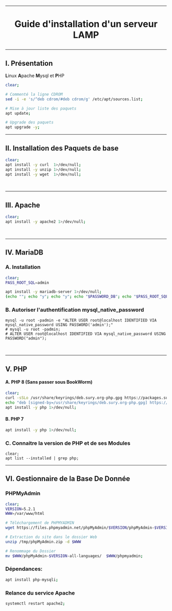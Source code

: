 --------------------------------------------------------------------------------------------------------------------------------
# <p align='center'> Guide d'installation d'un serveur LAMP </p>

--------------------------------------------------------------------------------------------------------------------------------
## I. Présentation
**L**inux **A**pache **M**ysql et **P**HP
<br />
```bash
clear;

# Commenté la ligne CDROM
sed -i -e 's/^deb cdrom/#deb cdrom/g' /etc/apt/sources.list;

# Mise à jour liste des paquets
apt update;

# Upgrade des paquets
apt upgrade -y;
```

--------------------------------------------------------------------------------------------------------------------------------
## II. Installation des Paquets de base
```bash
clear;
apt install -y curl  1>/dev/null;
apt install -y unzip 1>/dev/null;
apt install -y wget  1>/dev/null;
```
<br />

--------------------------------------------------------------------------------------------------------------------------------
## III. Apache
```bash
clear;
apt install -y apache2 1>/dev/null;
```
<br />

--------------------------------------------------------------------------------------------------------------------------------
## IV. MariaDB
### A. Installation
```bash
clear;
PASS_ROOT_SQL=admin

apt install -y mariadb-server 1>/dev/null;
(echo ""; echo "y"; echo "y"; echo "$PASSWORD_DB"; echo "$PASS_ROOT_SQL"; echo "y"; echo "y"; echo "y"; echo "y") | mysql_secure_installation;
```

### B. Autoriser l'authentification mysql_native_password
```
mysql -u root -padmin -e "ALTER USER root@localhost IDENTIFIED VIA mysql_native_password USING PASSWORD('admin');"
# mysql -u root -padmin;
# ALTER USER root@localhost IDENTIFIED VIA mysql_native_password USING PASSWORD("admin");
```


<br />



--------------------------------------------------------------------------------------------------------------------------------
## V. PHP
#### A. PHP 8 (Sans passer sous BookWorm)
```bash
clear;
curl -sSLo /usr/share/keyrings/deb.sury.org-php.gpg https://packages.sury.org/php/apt.gpg;
echo "deb [signed-by=/usr/share/keyrings/deb.sury.org-php.gpg] https://packages.sury.org/php/ $(lsb_release -sc) main" > /etc/apt/sources.list.d/php.list; apt update 1>/dev/null;
apt install -y php 1>/dev/null;
```

#### B. PHP 7
```bash
apt install -y php 1>/dev/null;
```



### C. Connaitre la version de PHP et de ses Modules
```
clear;
apt list --installed | grep php;
```


---------------------------------------------------------------------------------------------------------------------------------------
## VI. Gestionnaire de la Base De Donnée

### PHPMyAdmin
```bash
clear;
VERSION=5.2.1
WWW=/var/www/html

# Téléchargement de PHPMYADMIN
wget https://files.phpmyadmin.net/phpMyAdmin/$VERSION/phpMyAdmin-$VERSION-all-languages.zip -O /tmp/phpMyAdmin.zip;

# Extraction du site dans le dossier Web
unzip /tmp/phpMyAdmin.zip -d $WWW

# Renommage du Dossier
mv $WWW/phpMyAdmin-$VERSION-all-languages/  $WWW/phpmyadmin;
```

### Dépendances:
```bash
apt install php-mysqli;
```

### Relance du service Apache
```bash
systemctl restart apache2;
```
